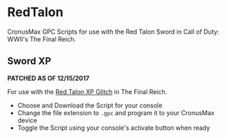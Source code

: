 # RedTalon

CronusMax GPC Scripts for use with the Red Talon Sword in Call of Duty: WWII's The Final Reich.

## Sword XP

**PATCHED AS OF 12/15/2017**

For use with the [Red Talon XP Glitch](https://www.se7ensins.com/forums/threads/zombie-xp-glitch-fast-leveling-not-solo.1693313) in The Final Reich.

- Choose and Download the Script for your console
- Change the file extension to `.gpc` and program it to your CronusMax device
- Toggle the Script using your console's activate button when ready 
